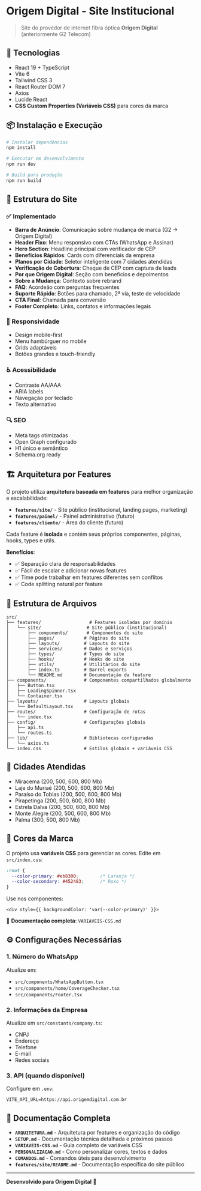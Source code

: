 # Origem Digital - Site Institucional

> Site do provedor de internet fibra óptica **Origem Digital** (anteriormente G2 Telecom)

## 🚀 Tecnologias

- React 19 + TypeScript
- Vite 6
- Tailwind CSS 3
- React Router DOM 7
- Axios
- Lucide React
- **CSS Custom Properties (Variáveis CSS)** para cores da marca

## 📦 Instalação e Execução

```bash
# Instalar dependências
npm install

# Executar em desenvolvimento
npm run dev

# Build para produção
npm run build
```

## 🎨 Estrutura do Site

### ✅ Implementado

- **Barra de Anúncio**: Comunicação sobre mudança de marca (G2 → Origem Digital)
- **Header Fixo**: Menu responsivo com CTAs (WhatsApp e Assinar)
- **Hero Section**: Headline principal com verificador de CEP
- **Benefícios Rápidos**: Cards com diferenciais da empresa
- **Planos por Cidade**: Seletor inteligente com 7 cidades atendidas
- **Verificação de Cobertura**: Cheque de CEP com captura de leads
- **Por que Origem Digital**: Seção com benefícios e depoimentos
- **Sobre a Mudança**: Contexto sobre rebrand
- **FAQ**: Acordeão com perguntas frequentes
- **Suporte Rápido**: Botões para chamado, 2ª via, teste de velocidade
- **CTA Final**: Chamada para conversão
- **Footer Completo**: Links, contatos e informações legais

### 📱 Responsividade

- Design mobile-first
- Menu hambúrguer no mobile
- Grids adaptáveis
- Botões grandes e touch-friendly

### ♿ Acessibilidade

- Contraste AA/AAA
- ARIA labels
- Navegação por teclado
- Texto alternativo

### 🔍 SEO

- Meta tags otimizadas
- Open Graph configurado
- H1 único e semântico
- Schema.org ready

## 🏗️ Arquitetura por Features

O projeto utiliza **arquitetura baseada em features** para melhor organização e escalabilidade:

- **`features/site/`** - Site público (institucional, landing pages, marketing)
- **`features/painel/`** - Painel administrativo (futuro)
- **`features/cliente/`** - Área do cliente (futuro)

Cada feature é **isolada** e contém seus próprios componentes, páginas, hooks, types e utils.

**Benefícios**:
- ✅ Separação clara de responsabilidades
- ✅ Fácil de escalar e adicionar novas features
- ✅ Time pode trabalhar em features diferentes sem conflitos
- ✅ Code splitting natural por feature

## 📂 Estrutura de Arquivos

```
src/
├── features/                  # Features isoladas por domínio
│   └── site/                 # Site público (institucional)
│       ├── components/       # Componentes do site
│       ├── pages/           # Páginas do site
│       ├── layouts/         # Layouts do site
│       ├── services/        # Dados e serviços
│       ├── types/           # Types do site
│       ├── hooks/           # Hooks do site
│       ├── utils/           # Utilitários do site
│       ├── index.ts         # Barrel exports
│       └── README.md        # Documentação da feature
├── components/              # Componentes compartilhados globalmente
│   ├── Button.tsx
│   ├── LoadingSpinner.tsx
│   └── Container.tsx
├── layouts/                 # Layouts globais
│   └── DefaultLayout.tsx
├── routes/                  # Configuração de rotas
│   └── index.tsx
├── config/                  # Configurações globais
│   ├── api.ts
│   └── routes.ts
├── lib/                     # Bibliotecas configuradas
│   └── axios.ts
└── index.css                # Estilos globais + variáveis CSS
```

## 🎯 Cidades Atendidas

- Miracema (200, 500, 600, 800 Mb)
- Laje do Muriaé (200, 500, 600, 800 Mb)
- Paraíso do Tobias (200, 500, 600, 800 Mb)
- Pirapetinga (200, 500, 600, 800 Mb)
- Estrela Dalva (200, 500, 600, 800 Mb)
- Monte Alegre (200, 500, 600, 800 Mb)
- Palma (300, 500, 800 Mb)

## 🎨 Cores da Marca

O projeto usa **variáveis CSS** para gerenciar as cores. Edite em `src/index.css`:

```css
:root {
  --color-primary: #eb8300;        /* Laranja */
  --color-secondary: #452483;      /* Roxo */
}
```

Use nos componentes:
```tsx
<div style={{ backgroundColor: 'var(--color-primary)' }}>
```

📖 **Documentação completa**: `VARIAVEIS-CSS.md`

## ⚙️ Configurações Necessárias

### 1. Número do WhatsApp

Atualize em:
- `src/components/WhatsAppButton.tsx`
- `src/components/home/CoverageChecker.tsx`
- `src/components/Footer.tsx`

### 2. Informações da Empresa

Atualize em `src/constants/company.ts`:
- CNPJ
- Endereço
- Telefone
- E-mail
- Redes sociais

### 3. API (quando disponível)

Configure em `.env`:
```env
VITE_API_URL=https://api.origemdigital.com.br
```

## 📝 Documentação Completa

- **`ARQUITETURA.md`** - Arquitetura por features e organização do código
- **`SETUP.md`** - Documentação técnica detalhada e próximos passos
- **`VARIAVEIS-CSS.md`** - Guia completo de variáveis CSS
- **`PERSONALIZACAO.md`** - Como personalizar cores, textos e dados
- **`COMANDOS.md`** - Comandos úteis para desenvolvimento
- **`features/site/README.md`** - Documentação específica do site público

---

**Desenvolvido para Origem Digital** 🚀
